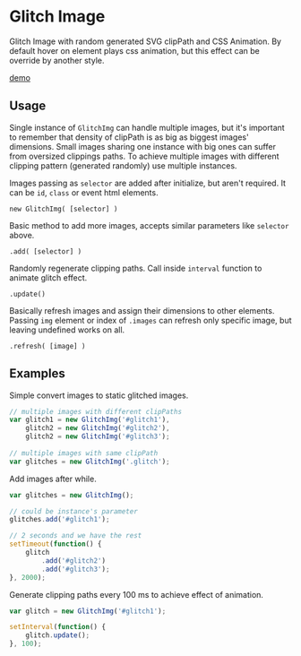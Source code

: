 # Glitch Image

Glitch Image with random generated SVG clipPath and CSS Animation. By default hover on element plays css animation, but this effect can be override by another style.

[demo](http://bartoszlorek.pl/run/glitch-img/)

## Usage
Single instance of `GlitchImg` can handle multiple images, but it's important to remember that density of clipPath is as big as biggest images' dimensions. Small images sharing one instance with big ones can suffer from oversized clippings paths. To achieve multiple images with different clipping pattern (generated randomly) use multiple instances.

Images passing as `selector` are added after initialize, but aren't required. It can be `id`, `class` or event html elements.

```
new GlitchImg( [selector] )
```

Basic method to add more images, accepts similar parameters like `selector` above.

```
.add( [selector] )
```

Randomly regenerate clipping paths. Call inside `interval` function to animate glitch effect.

```
.update()
```

Basically refresh images and assign their dimensions to other elements. Passing `img` element or index of `.images` can refresh only specific image, but leaving undefined works on all.

```
.refresh( [image] )
```

## Examples

Simple convert images to static glitched images.

```javascript
// multiple images with different clipPaths
var glitch1 = new GlitchImg('#glitch1'),
    glitch2 = new GlitchImg('#glitch2'),
    glitch2 = new GlitchImg('#glitch3');
    
// multiple images with same clipPath
var glitches = new GlitchImg('.glitch');
```

Add images after while.

```javascript
var glitches = new GlitchImg();

// could be instance's parameter
glitches.add('#glitch1');

// 2 seconds and we have the rest
setTimeout(function() {
    glitch
        .add('#glitch2')
        .add('#glitch3');
}, 2000);
```

Generate clipping paths every 100 ms to achieve effect of animation.

```javascript
var glitch = new GlitchImg('#glitch1');

setInterval(function() {
    glitch.update();
}, 100);
```
